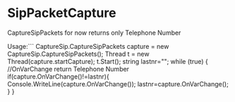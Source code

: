 # SipPacketCapture
CaptureSipPackets for now returns only Telephone Number

 Usage:```
            CaptureSip.CaptureSipPackets capture = new CaptureSip.CaptureSipPackets();
            Thread t = new Thread(capture.startCapture);
            t.Start();
            string lastnr="";
            while (true)
            {   //OnVarChange return Telephone Number
                if(capture.OnVarChange()!=lastnr){
                Console.WriteLine(capture.OnVarChange());
                lastnr=capture.OnVarChange();
                }
            }
```
